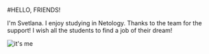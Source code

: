 #HELLO, FRIENDS!

I'm Svetlana.
I enjoy studying in Netology.
Thanks to the team for the support!
I wish all the students to find a job of their dream!

![it's me](myimage.png")
